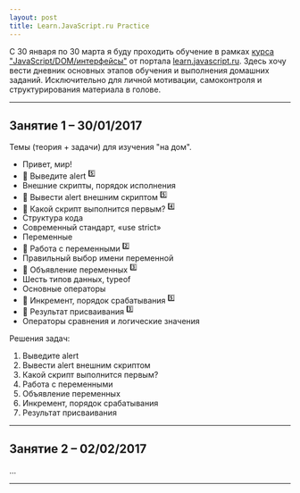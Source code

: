 ```yaml
---
layout: post
title: Learn.JavaScript.ru Practice
---
```


С 30 января по 30 марта я буду проходить обучение в рамках [курса "JavaScript/DOM/интерфейсы"](http://learn.javascript.ru/courses/js) от портала [learn.javascript.ru](http://learn.javascript.ru/). Здесь хочу вести дневник основных этапов обучения и выполнения домашних заданий. Исключительно для личной мотивации, самоконтроля и структурирования материала в голове.

---

  <h2 class="post__small-heading">Занятие 1 – 30/01/2017</h2>
  Темы (теория + задачи) для изучения "на дом".

  * Привет, мир!
  * :pencil: Выведите alert <sup>:five:</sup>
  * Внешние скрипты, порядок исполнения
  * :pencil: Вывести alert внешним скриптом <sup>:five:</sup>
  * :pencil: Какой скрипт выполнится первым? <sup>:four:</sup>
  * Структура кода
  * Современный стандарт, «use strict»
  * Переменные
  * :pencil: Работа с переменными <sup>:two:</sup>
  * Правильный выбор имени переменной
  * :pencil: Объявление переменных <sup>:three:</sup>
  * Шесть типов данных, typeof
  * Основные операторы
  * :pencil: Инкремент, порядок срабатывания <sup>:five:</sup>
  * :pencil: Результат присваивания <sup>:three:</sup>
  * Операторы сравнения и логические значения

  Решения задач:
  1. Выведите alert
  2. Вывести alert внешним скриптом
  3. Какой скрипт выполнится первым?
  4. Работа с переменными
  5. Объявление переменных
  6. Инкремент, порядок срабатывания
  7. Результат присваивания

---  

  <h2 class="post__small-heading">Занятие 2 – 02/02/2017</h2>
  ...

---

